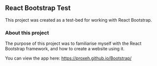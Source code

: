 ## React Bootstrap Test

This project was created as a test-bed for working with React Bootstrap.

### About this project

The purpose of this project was to familiarise myself with the React Bootstrap framework, and how to create a website using it.

You can view the app here: https://proxeh.github.io/Bootstrap/